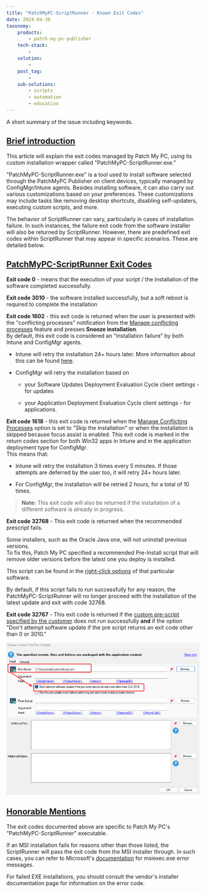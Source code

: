 ```yaml
---
title: "PatchMyPC-ScriptRunner - Known Exit Codes"
date: 2024-04-30
taxonomy:
    products:
        - patch-my-pc-publisher
    tech-stack:
        - 
    solution:
        - 
    post_tag:
        - 
    sub-solutions:
        - scripts
        - automation
        - education
---
```


A short summary of the issue including keywords.

## [Brief introduction](#introduction)

This article will explain the exit codes managed by Patch My PC, using its custom installation wrapper called "PatchMyPC-ScriptRunner.exe."

"PatchMyPC-ScriptRunner.exe" is a tool used to install software selected through the PatchMyPC Publisher on client devices, typically managed by ConfigMgr/Intune agents. Besides installing software, it can also carry out various customizations based on your preferences. These customizations may include tasks like removing desktop shortcuts, disabling self-updaters, executing custom scripts, and more.

The behavior of ScriptRunner can vary, particularly in cases of installation failure. In such instances, the failure exit code from the software installer will also be returned by ScriptRunner. However, there are predefined exit codes within ScriptRunner that may appear in specific scenarios. These are detailed below.

## [PatchMyPC-ScriptRunner Exit Codes](#scriptrunnerexitcodes)

**Exit code 0** - means that the execution of your script / the installation of the software completed successfully.

**Exit code 3010** - the software installed successfully, but a soft reboot is required to complete the installation

**Exit code 1602** - this exit code is returned when the user is presented with the "conflicting processes" notification from the [Manage conflicting processes](https://patchmypc.com/manage-conflicting-processes-when-updating-third-party-applications#topic2) feature and presses **Snooze installation**.  
By default, this exit code is considered an "installation failure" by both Intune and ConfigMgr agents.

- Intune will retry the installation 24+ hours later. More information about this can be found [here](https://patchtuesday.com/blog/tech-blog/win32app-retry-interval/).

- ConfigMgr will retry the installation based on
    - your Software Updates Deployment Evaluation Cycle client settings - for updates
    
    - your Application Deployment Evaluation Cycle client settings - for applications.

**Exit code 1618** - this exit code is returned when the [Manage Conflicting Processes](https://patchmypc.com/manage-conflicting-processes-when-updating-third-party-applications) option is set to "Skip the installation" or when the installation is skipped because focus assist is enabled. This exit code is marked in the return codes section for both Win32 apps in Intune and in the application deployment type for ConfigMgr.  
This means that:

- Intune will retry the installation 3 times every 5 minutes. If those attempts are deferred by the user too, it will retry 24+ hours later.

- For ConfigMgr, the installation will be retried 2 hours, for a total of 10 times.

> **Note:** This exit code will also be returned if the installation of a different software is already in progress.

**Exit code 32768** - This exit code is returned when the recommended prescript fails.

Some installers, such as the Oracle Java one, will not uninstall previous versions.  
To fix this, Patch My PC specified a recommended Pre-Install script that will remove older versions before the latest one you deploy is installed.

This script can be found in the [right-click options](https://patchmypc.com/custom-options-available-for-third-party-updates-and-applications) of that particular software.

By default, if this script fails to run successfully for any reason, the PatchMyPC-ScriptRunner will no longer proceed with the installation of the latest update and exit with code 32768.

**Exit code 32767** - This exit code is returned if the [custom pre-script specified by the customer](https://patchmypc.com/custom-options-available-for-third-party-updates-and-applications#custom-scripts) does not run successfully **and** if the option "Don't attempt software update if the pre script returns an exit code other than 0 or 3010."

![](../../_images/custompreinstallscriptfailureV2.png)

## [Honorable Mentions](#honorablementions)

The exit codes documented above are specific to Patch My PC's "PatchMyPC-ScriptRunner" executable.

If an MSI installation fails for reasons other than those listed, the ScriptRunner will pass the exit code from the MSI installer through. In such cases, you can refer to Microsoft's [documentation](https://learn.microsoft.com/en-us/windows/win32/msi/error-codes) for msiexec.exe error messages.

For failed EXE installations, you should consult the vendor's installer documentation page for information on the error code.
